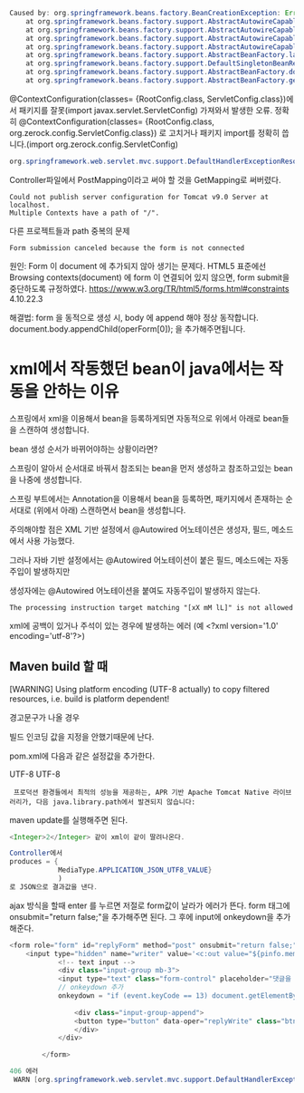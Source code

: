 ```java
Caused by: org.springframework.beans.factory.BeanCreationException: Error creating bean with name 'servletConfig': Instantiation of bean failed; nested exception is org.springframework.beans.BeanInstantiationException: Failed to instantiate [javax.servlet.ServletConfig]: Specified class is an interface
	at org.springframework.beans.factory.support.AbstractAutowireCapableBeanFactory.instantiateBean(AbstractAutowireCapableBeanFactory.java:1287)
	at org.springframework.beans.factory.support.AbstractAutowireCapableBeanFactory.createBeanInstance(AbstractAutowireCapableBeanFactory.java:1181)
	at org.springframework.beans.factory.support.AbstractAutowireCapableBeanFactory.doCreateBean(AbstractAutowireCapableBeanFactory.java:555)
	at org.springframework.beans.factory.support.AbstractAutowireCapableBeanFactory.createBean(AbstractAutowireCapableBeanFactory.java:515)
	at org.springframework.beans.factory.support.AbstractBeanFactory.lambda$doGetBean$0(AbstractBeanFactory.java:320)
	at org.springframework.beans.factory.support.DefaultSingletonBeanRegistry.getSingleton(DefaultSingletonBeanRegistry.java:222)
	at org.springframework.beans.factory.support.AbstractBeanFactory.doGetBean(AbstractBeanFactory.java:318)
	at org.springframework.beans.factory.support.AbstractBeanFactory.getBean(AbstractBeanFactory.java:199)
```

@ContextConfiguration(classes= {RootConfig.class, ServletConfig.class})에서
패키지를 잘못(import javax.servlet.ServletConfig) 가져와서 발생한 오류.
정확히 @ContextConfiguration(classes= {RootConfig.class, org.zerock.config.ServletConfig.class}) 로 고치거나 패키지 import를 정확히 씁니다.(import org.zerock.config.ServletConfig)


```java
org.springframework.web.servlet.mvc.support.DefaultHandlerExceptionResolver - Resolved [org.springframework.web.HttpRequestMethodNotSupportedException: Request method 'POST' not supported]
```
Controller파일에서 PostMapping이라고 써야 할 것을 GetMapping로 써버렸다.


```
Could not publish server configuration for Tomcat v9.0 Server at localhost.
Multiple Contexts have a path of "/".
```
다른 프로젝트들과 path 중복의 문제




```
Form submission canceled because the form is not connected

```

원인:
Form 이 document 에 추가되지 않아 생기는 문제다.
HTML5 표준에선 Browsing contexts(document) 에 form 이 연결되어 있지 않으면, form submit을 중단하도록 규정하였다.
https://www.w3.org/TR/html5/forms.html#constraints 4.10.22.3

해결법:
form 을 동적으로 생성 시, body 에 append 해야 정상 동작합니다.
document.body.appendChild(operForm[0]); 을 추가해주면됩니다.


# xml에서 작동했던 bean이 java에서는 작동을 안하는 이유
스프링에서 xml을 이용해서 bean을 등록하게되면 자동적으로 위에서 아래로 bean들을 스캔하여 생성합니다.

bean 생성 순서가 바뀌어야하는 상황이라면?

스프링이 알아서 순서대로 바꿔서 참조되는 bean을 먼저 생성하고 참조하고있는 bean을 나중에 생성합니다.

스프링 부트에서는 Annotation을 이용해서 bean을 등록하면, 패키지에서 존재하는 순서대로 (위에서 아래) 스캔하면서 bean을 생성합니다.





주의해야할 점은 XML 기반 설정에서 @Autowired 어노테이션은 생성자, 필드, 메소드에서 사용 가능했다.

그러나 자바 기반 설정에서는 @Autowired 어노테이션이 붙은 필드, 메소드에는 자동 주입이 발생하지만

생성자에는 @Autowired  어노테이션을  붙여도 자동주입이 발생하지 않는다.


```
The processing instruction target matching "[xX mM lL]" is not allowed
```

xml에 공백이 있거나 주석이 있는 경우에 발생하는 에러 (예 \<?xml version='1.0' encoding='utf-8'?>)






## Maven build 할 때

[WARNING] Using platform encoding (UTF-8 actually) to copy filtered resources, i.e. build is platform dependent!


경고문구가 나올 경우



빌드 인코딩 값을 지정을 안했기때문에 난다.



pom.xml에 다음과 같은 설정값을 추가한다.

  <!-- Build Encoding UTF-8 Setting -->
 <properties>
  <project.build.sourceEncoding>UTF-8</project.build.sourceEncoding>
  <project.reporting.outputEncoding>UTF-8</project.reporting.outputEncoding>
 </properties>



```
 프로덕션 환경들에서 최적의 성능을 제공하는, APR 기반 Apache Tomcat Native 라이브러리가, 다음 java.library.path에서 발견되지 않습니다:

```


maven update를 실행해주면 된다.



```java
<Integer>2</Integer> 같이 xml이 같이 딸려나온다.

Controller에서 
produces = {
			MediaType.APPLICATION_JSON_UTF8_VALUE}
			)
로 JSON으로 결과값을 낸다.
```



ajax 방식을 할때 enter 를 누르면 저절로 form값이 날라가 에러가 뜬다.
form 태그에 onsubmit="return false;"을 추가해주면 된다.
그 후에 input에 onkeydown을 추가 해준다.
```js
<form role="form" id="replyForm" method="post" onsubmit="return false;">
	<input type="hidden" name="writer" value='<c:out value="${pinfo.member.nm}"/>' />
			<!-- text input -->
			<div class="input-group mb-3">
			<input type="text" class="form-control" placeholder="댓글을 입력하세요" name="reply" 
			// onkeydown 추가
			onkeydown = "if (event.keyCode == 13) document.getElementById('replyButton').click()"> 
			
				<div class="input-group-append">
				<button type="button" data-oper="replyWrite" class="btn btn-sm btn-primary" id="replyButton"><i class="fas fa-pencil-alt"></i> 쓰기</button>
				</div>
			</div>
			
		</form>
```

```java
406 에러
 WARN [org.springframework.web.servlet.mvc.support.DefaultHandlerExceptionResolver] Resolved [org.springframework.web.HttpMediaTypeNotAcceptableException: Could not find acceptable representation]
```